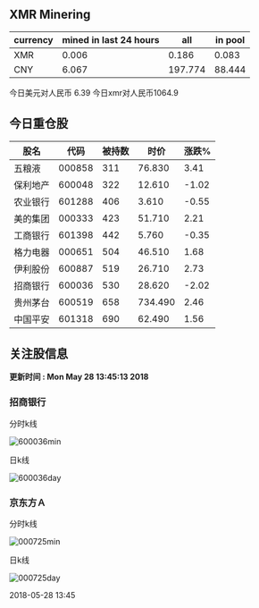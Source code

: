 ## XMR Minering

|currency|mined in last 24 hours|all|in pool|
|---|---|---|---|
|XMR|0.006|0.186|0.083|
|CNY|6.067|197.774|88.444|

今日美元对人民币 6.39	今日xmr对人民币1064.9


## 今日重仓股 

|股名|代码|被持数|时价|涨跌%|
|---|---|---|---|---|
|五粮液|000858|311|76.830|3.41|
|保利地产|600048|322|12.610|-1.02|
|农业银行|601288|406|3.610|-0.55|
|美的集团|000333|423|51.710|2.21|
|工商银行|601398|442|5.760|-0.35|
|格力电器|000651|504|46.510|1.68|
|伊利股份|600887|519|26.710|2.73|
|招商银行|600036|530|28.620|-2.02|
|贵州茅台|600519|658|734.490|2.46|
|中国平安|601318|690|62.490|1.56|

## 关注股信息
**更新时间 : Mon May 28 13:45:13 2018**
### 招商银行 
分时k线

![600036min](http://image.sinajs.cn/newchart/min/n/sh600036.gif)

日k线

![600036day](http://image.sinajs.cn/newchart/daily/n/sh600036.gif)

### 京东方Ａ 
分时k线

![000725min](http://image.sinajs.cn/newchart/min/n/sz000725.gif)

日k线

![000725day](http://image.sinajs.cn/newchart/daily/n/sz000725.gif)

2018-05-28 13:45